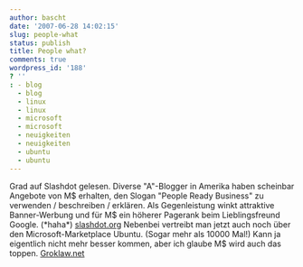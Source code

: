 ```yaml
---
author: bascht
date: '2007-06-28 14:02:15'
slug: people-what
status: publish
title: People what?
comments: true
wordpress_id: '188'
? ''
: - blog
  - blog
  - linux
  - linux
  - microsoft
  - microsoft
  - neuigkeiten
  - neuigkeiten
  - ubuntu
  - ubuntu
---
```


Grad auf Slashdot gelesen. Diverse "A"-Blogger in Amerika haben
scheinbar Angebote von M$ erhalten, den Slogan "People Ready
Business" zu verwenden / beschreiben / erklären. Als Gegenleistung
winkt attraktive Banner-Werbung und für M$ ein höherer Pagerank
beim Lieblingsfreund Google. (\*haha\*)
[slashdot.org](http://it.slashdot.org/article.pl?sid=07/06/28/0428236&from=rss)
Nebenbei vertreibt man jetzt auch noch über den
Microsoft-Marketplace Ubuntu. (Sogar mehr als 10000 Mal!) Kann ja
eigentlich nicht mehr besser kommen, aber ich glaube M$ wird auch
das toppen.
[Groklaw.net](http://www.groklaw.net/article.php?story=2007062209235346)


